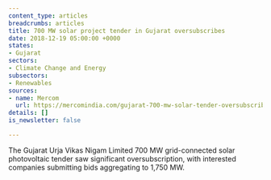 ```yaml
---
content_type: articles
breadcrumbs: articles
title: 700 MW solar project tender in Gujarat oversubscribes
date: 2018-12-19 05:00:00 +0000
states:
- Gujarat
sectors:
- Climate Change and Energy
subsectors:
- Renewables
sources:
- name: Mercom
  url: https://mercomindia.com/gujarat-700-mw-solar-tender-oversubscribed/
details: []
is_newsletter: false

---
```

The Gujarat Urja Vikas Nigam Limited 700 MW grid-connected solar photovoltaic tender saw significant oversubscription, with interested companies submitting bids aggregating to 1,750 MW. 
